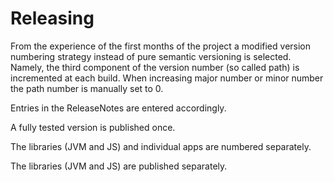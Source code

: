 # Releasing
From the experience of the first months of the project a modified 
version numbering strategy instead of pure semantic versioning is selected. 
Namely, the third component of the version number (so called path) 
is incremented at each build. When increasing major number or minor number 
the path number is manually set to 0.

Entries in the ReleaseNotes are entered accordingly.

A fully tested version is published once.

The libraries (JVM and JS) and individual apps are numbered separately.

The libraries (JVM and JS) are published separately.